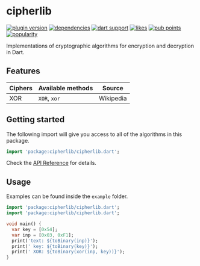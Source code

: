 # cipherlib

[![plugin version](https://img.shields.io/pub/v/cipherlib?label=pub)](https://pub.dev/packages/cipherlib)
[![dependencies](https://img.shields.io/badge/dependencies-zero-889)](https://github.com/bitanon/cipherlib/blob/master/pubspec.yaml)
[![dart support](https://img.shields.io/badge/dart-%3e%3d%202.14.0-39f?logo=dart)](https://dart.dev/guides/whats-new#september-8-2021-214-release)
[![likes](https://img.shields.io/pub/likes/cipherlib?logo=dart)](https://pub.dev/packages/cipherlib/score)
[![pub points](https://img.shields.io/pub/points/cipherlib?logo=dart&color=teal)](https://pub.dev/packages/cipherlib/score)
[![popularity](https://img.shields.io/pub/popularity/cipherlib?logo=dart)](https://pub.dev/packages/cipherlib/score)

Implementations of cryptographic algorithms for encryption and decryption in Dart.

## Features

| Ciphers | Available methods |  Source   |
| ------- | ----------------- | :-------: |
| XOR     | `XOR`, `xor`      | Wikipedia |

## Getting started

The following import will give you access to all of the algorithms in this package.

```dart
import 'package:cipherlib/cipherlib.dart';
```

Check the [API Reference](https://pub.dev/documentation/cipherlib/latest/cipherlib/cipherlib-library.html) for details.

## Usage

Examples can be found inside the `example` folder.

```dart
import 'package:cipherlib/cipherlib.dart';
import 'package:cipherlib/cipherlib.dart';

void main() {
  var key = [0x54];
  var inp = [0x03, 0xF1];
  print('text: ${toBinary(inp)}');
  print(' key: ${toBinary(key)}');
  print(' XOR: ${toBinary(xor(inp, key))}');
}
```
